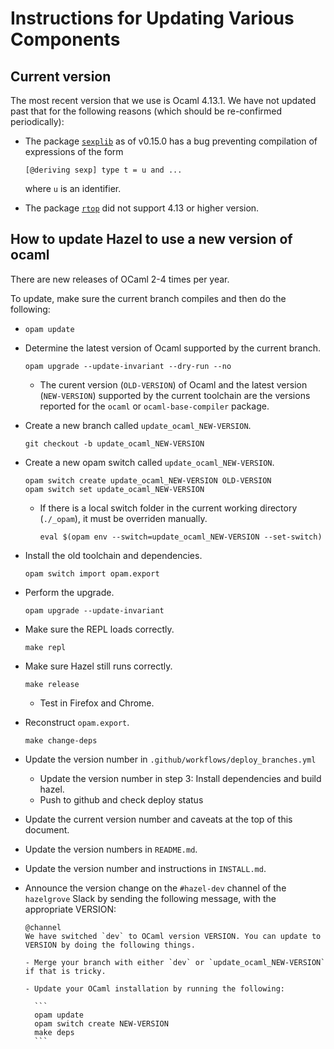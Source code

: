# Instructions for Updating Various Components

## Current version

The most recent version that we use is Ocaml 4.13.1. We have not updated past that for the following
reasons (which should be re-confirmed periodically):

- The package [`sexplib`](https://opam.ocaml.org/packages/sexplib/) as of v0.15.0 has a bug preventing
  compilation of expressions of the form

    `[@deriving sexp] type t = u and ...`

  where `u` is an identifier.
- The package [`rtop`](https://opam.ocaml.org/packages/rtop/) did not support 4.13 or higher version.

## How to update Hazel to use a new version of ocaml

There are new releases of OCaml 2-4 times per year.

To update, make sure the current branch compiles and then do the following:

- `opam update`

- Determine the latest version of Ocaml supported by the current branch.

    `opam upgrade --update-invariant --dry-run --no`

  - The curent version (`OLD-VERSION`) of Ocaml and the latest version (`NEW-VERSION`)
     supported by the current toolchain are the versions reported for the `ocaml` or
     `ocaml-base-compiler` package.

- Create a new branch called `update_ocaml_NEW-VERSION`.

    `git checkout -b update_ocaml_NEW-VERSION`

- Create a new opam switch called `update_ocaml_NEW-VERSION`.

    ```
    opam switch create update_ocaml_NEW-VERSION OLD-VERSION
    opam switch set update_ocaml_NEW-VERSION
    ```

  - If there is a local switch folder in the current working directory (`./_opam`),
    it must be overriden manually.

      `eval $(opam env --switch=update_ocaml_NEW-VERSION --set-switch)`

- Install the old toolchain and dependencies.

    `opam switch import opam.export`

- Perform the upgrade.

    `opam upgrade --update-invariant`

- Make sure the REPL loads correctly.

    `make repl`

- Make sure Hazel still runs correctly.

    `make release`

  - Test in Firefox and Chrome.

- Reconstruct `opam.export`.

    `make change-deps`

- Update the version number in `.github/workflows/deploy_branches.yml`

  - Update the version number in step 3: Install dependencies and build hazel.
  - Push to github and check deploy status

- Update the current version number and caveats at the top of this document.

- Update the version numbers in `README.md`.

- Update the version number and instructions in `INSTALL.md`.

- Announce the version change on the `#hazel-dev` channel of the `hazelgrove`
  Slack by sending the following message, with the appropriate VERSION:

      @channel
      We have switched `dev` to OCaml version VERSION. You can update to VERSION by doing the following things.

      - Merge your branch with either `dev` or `update_ocaml_NEW-VERSION` if that is tricky.

      - Update your OCaml installation by running the following:

        ```
        opam update
        opam switch create NEW-VERSION
        make deps
        ```
